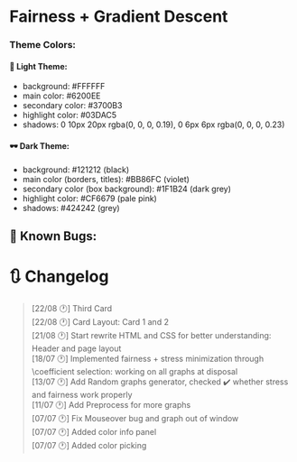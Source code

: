 # Fairness + Gradient Descent

### Theme Colors:

#### 🔦 Light Theme:

- background: #FFFFFF
- main color: #6200EE
- secondary color: #3700B3
- highlight color: #03DAC5
- shadows: 0 10px 20px rgba(0, 0, 0, 0.19), 0 6px 6px rgba(0, 0, 0, 0.23)

#### 🕶️ Dark Theme:

- background: #121212 (black)
- main color (borders, titles): #BB86FC (violet)
- secondary color (box background): #1F1B24 (dark grey)
- highlight color: #CF6679 (pale pink)
- shadows: #424242 (grey)

## 🐛 Known Bugs:

# 🔃 Changelog

> [22/08 🕐] Third Card \
> [22/08 🕐] Card Layout: Card 1 and 2\
> [21/08 🕐] Start rewrite HTML and CSS for better understanding: Header and page layout\
> [18/07 🕐] Implemented fairness + stress minimization through \coefficient selection: working on all graphs at disposal\
> [13/07 🕐] Add Random graphs generator, checked ✔️ whether stress and fairness work properly\
> [11/07 🕐] Add Preprocess for more graphs\
> [07/07 🕐] Fix Mouseover bug and graph out of window\
> [07/07 🕐] Added color info panel\
> [07/07 🕐] Added color picking
